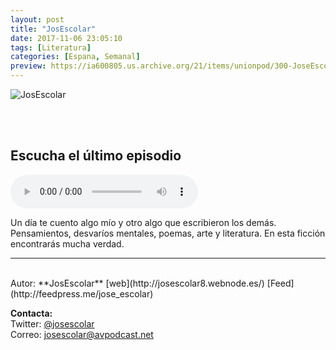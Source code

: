 ```yaml
---
layout: post
title: "JosEscolar"
date: 2017-11-06 23:05:10
tags: [Literatura]
categories: [Espana, Semanal]
preview: https://ia600805.us.archive.org/21/items/unionpod/300-JoseEscolar.jpg
---
```


![JosEscolar](https://ia600805.us.archive.org/21/items/unionpod/500-JoseEscolar.jpg)

<br/>
<br/>

## Escucha el último episodio  

<!--reproductor-feed=http://feedpress.me/jose_escolar-->
<!--reproductor-start-->
<audio id="audio" preload="auto" controls="" src="http://tracking.feedpress.it/link/18158/8676228/JosEscolar-NO-ME-PREGUNTES-COMO-ESTOY.mp3"></audio>
<!--reproductor-end-->

Un día te cuento algo mío y otro algo que escribieron los demás. Pensamientos, desvaríos mentales, poemas, arte y literatura. En esta ficción encontrarás mucha verdad.  


_ _ _

<br>
Autor: **JosEscolar**  
[web](http://josescolar8.webnode.es/)  
[Feed](http://feedpress.me/jose_escolar)  


**Contacta:**  
Twitter: [@josescolar](https://twitter.com/josescolar)  
Correo: [josescolar@avpodcast.net](mailto:josescolar@avpodcast.net)  

